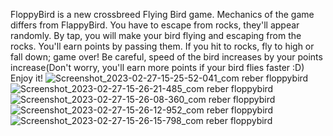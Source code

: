 FloppyBird is a new crossbreed Flying Bird game. Mechanics of the game differs from FlappyBird. You have to escape from rocks, they'll appear randomly.
By tap, you will make your bird flying and escaping from the rocks. You'll earn points by passing them. If you hit to rocks, fly to high or fall down; game over!
Be careful, speed of the bird increases by your points increase(Don't worry, you'll earn more points if your bird flies faster :D)
Enjoy it!
![Screenshot_2023-02-27-15-25-52-041_com reber floppybird](https://user-images.githubusercontent.com/76487772/221565060-37ae3db9-cfa7-45b0-a018-77ee789a763f.jpg)
![Screenshot_2023-02-27-15-26-21-485_com reber floppybird](https://user-images.githubusercontent.com/76487772/221565048-18dacae4-d210-4808-8b63-3c819d387517.jpg)
![Screenshot_2023-02-27-15-26-08-360_com reber floppybird](https://user-images.githubusercontent.com/76487772/221565063-84691960-c4c6-478e-8205-2f39ce4cfd27.jpg)
![Screenshot_2023-02-27-15-26-12-952_com reber floppybird](https://user-images.githubusercontent.com/76487772/221565067-5d44877d-8ac3-44d4-a09f-5428d0c133ef.jpg)
![Screenshot_2023-02-27-15-26-15-798_com reber floppybird](https://user-images.githubusercontent.com/76487772/221565077-5dbb795d-933d-4386-993c-4764d6f6b057.jpg)
